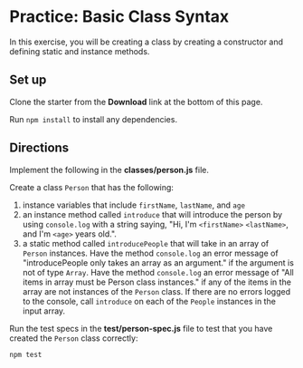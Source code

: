 # Practice: Basic Class Syntax

In this exercise, you will be creating a class by creating a constructor and
defining static and instance methods.

## Set up

Clone the starter from the **Download** link at the bottom of this page.

Run `npm install` to install any dependencies.

## Directions

Implement the following in the **classes/person.js** file.

Create a class `Person` that has the following:

1. instance variables that include `firstName`, `lastName`, and `age`
2. an instance method called `introduce` that will introduce the person by using
   `console.log` with a string saying, "Hi, I'm `<firstName>` `<lastName>`, and
   I'm `<age>` years old.".
3. a static method called `introducePeople` that will take in an array of
   `Person` instances. Have the method `console.log` an error message of
   "introducePeople only takes an array as an argument." if the argument is not
   of type `Array`. Have the method `console.log` an error message of
   "All items in array must be Person class instances." if any of the items in
   the array are not instances of the `Person` class. If there are no errors
   logged to the console, call `introduce` on each of the `People` instances in
   the input array.

Run the test specs in the **test/person-spec.js** file to test that you
have created the `Person` class correctly:

```shell
npm test
```
